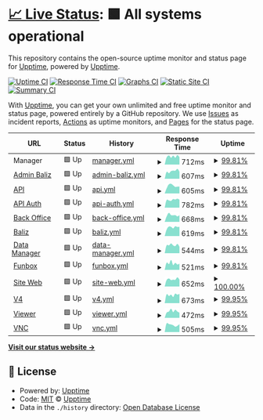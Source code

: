 # [📈 Live Status](https://demo.upptime.js.org): <!--live status--> **🟩 All systems operational**

This repository contains the open-source uptime monitor and status page for [Upptime](https://upptime.js.org), powered by [Upptime](https://github.com/upptime/upptime).

[![Uptime CI](https://github.com/nib216/upptime/workflows/Uptime%20CI/badge.svg)](https://github.com/nib216/upptime/actions?query=workflow%3A%22Uptime+CI%22)
[![Response Time CI](https://github.com/nib216/upptime/workflows/Response%20Time%20CI/badge.svg)](https://github.com/nib216/upptime/actions?query=workflow%3A%22Response+Time+CI%22)
[![Graphs CI](https://github.com/nib216/upptime/workflows/Graphs%20CI/badge.svg)](https://github.com/nib216/upptime/actions?query=workflow%3A%22Graphs+CI%22)
[![Static Site CI](https://github.com/nib216/upptime/workflows/Static%20Site%20CI/badge.svg)](https://github.com/nib216/upptime/actions?query=workflow%3A%22Static+Site+CI%22)
[![Summary CI](https://github.com/nib216/upptime/workflows/Summary%20CI/badge.svg)](https://github.com/nib216/upptime/actions?query=workflow%3A%22Summary+CI%22)

With [Upptime](https://upptime.js.org), you can get your own unlimited and free uptime monitor and status page, powered entirely by a GitHub repository. We use [Issues](https://github.com/upptime/upptime/issues) as incident reports, [Actions](https://github.com/nib216/upptime/actions) as uptime monitors, and [Pages](https://demo.upptime.js.org) for the status page.

<!--start: status pages-->
<!-- This summary is generated by Upptime (https://github.com/upptime/upptime) -->
<!-- Do not edit this manually, your changes will be overwritten -->
<!-- prettier-ignore -->
| URL | Status | History | Response Time | Uptime |
| --- | ------ | ------- | ------------- | ------ |
| <img alt="" src="https://icons.duckduckgo.com/ip3/null.ico" height="13"> Manager | 🟩 Up | [manager.yml](https://github.com/cartelmatic/upptime/commits/HEAD/history/manager.yml) | <details><summary><img alt="Response time graph" src="./graphs/manager/response-time-week.png" height="20"> 712ms</summary><br><a href="https://cartelmatic.github.io/upptime/history/manager"><img alt="Response time 852" src="https://img.shields.io/endpoint?url=https%3A%2F%2Fraw.githubusercontent.com%2Fcartelmatic%2Fupptime%2FHEAD%2Fapi%2Fmanager%2Fresponse-time.json"></a><br><a href="https://cartelmatic.github.io/upptime/history/manager"><img alt="24-hour response time 654" src="https://img.shields.io/endpoint?url=https%3A%2F%2Fraw.githubusercontent.com%2Fcartelmatic%2Fupptime%2FHEAD%2Fapi%2Fmanager%2Fresponse-time-day.json"></a><br><a href="https://cartelmatic.github.io/upptime/history/manager"><img alt="7-day response time 712" src="https://img.shields.io/endpoint?url=https%3A%2F%2Fraw.githubusercontent.com%2Fcartelmatic%2Fupptime%2FHEAD%2Fapi%2Fmanager%2Fresponse-time-week.json"></a><br><a href="https://cartelmatic.github.io/upptime/history/manager"><img alt="30-day response time 872" src="https://img.shields.io/endpoint?url=https%3A%2F%2Fraw.githubusercontent.com%2Fcartelmatic%2Fupptime%2FHEAD%2Fapi%2Fmanager%2Fresponse-time-month.json"></a><br><a href="https://cartelmatic.github.io/upptime/history/manager"><img alt="1-year response time 852" src="https://img.shields.io/endpoint?url=https%3A%2F%2Fraw.githubusercontent.com%2Fcartelmatic%2Fupptime%2FHEAD%2Fapi%2Fmanager%2Fresponse-time-year.json"></a></details> | <details><summary><a href="https://cartelmatic.github.io/upptime/history/manager">99.81%</a></summary><a href="https://cartelmatic.github.io/upptime/history/manager"><img alt="All-time uptime 99.75%" src="https://img.shields.io/endpoint?url=https%3A%2F%2Fraw.githubusercontent.com%2Fcartelmatic%2Fupptime%2FHEAD%2Fapi%2Fmanager%2Fuptime.json"></a><br><a href="https://cartelmatic.github.io/upptime/history/manager"><img alt="24-hour uptime 98.64%" src="https://img.shields.io/endpoint?url=https%3A%2F%2Fraw.githubusercontent.com%2Fcartelmatic%2Fupptime%2FHEAD%2Fapi%2Fmanager%2Fuptime-day.json"></a><br><a href="https://cartelmatic.github.io/upptime/history/manager"><img alt="7-day uptime 99.81%" src="https://img.shields.io/endpoint?url=https%3A%2F%2Fraw.githubusercontent.com%2Fcartelmatic%2Fupptime%2FHEAD%2Fapi%2Fmanager%2Fuptime-week.json"></a><br><a href="https://cartelmatic.github.io/upptime/history/manager"><img alt="30-day uptime 99.82%" src="https://img.shields.io/endpoint?url=https%3A%2F%2Fraw.githubusercontent.com%2Fcartelmatic%2Fupptime%2FHEAD%2Fapi%2Fmanager%2Fuptime-month.json"></a><br><a href="https://cartelmatic.github.io/upptime/history/manager"><img alt="1-year uptime 99.75%" src="https://img.shields.io/endpoint?url=https%3A%2F%2Fraw.githubusercontent.com%2Fcartelmatic%2Fupptime%2FHEAD%2Fapi%2Fmanager%2Fuptime-year.json"></a></details>
| <img alt="" src="https://icons.duckduckgo.com/ip3/admin-baliz.cartelmatic.com.ico" height="13"> [Admin Baliz](https://admin-baliz.cartelmatic.com/) | 🟩 Up | [admin-baliz.yml](https://github.com/cartelmatic/upptime/commits/HEAD/history/admin-baliz.yml) | <details><summary><img alt="Response time graph" src="./graphs/admin-baliz/response-time-week.png" height="20"> 607ms</summary><br><a href="https://cartelmatic.github.io/upptime/history/admin-baliz"><img alt="Response time 796" src="https://img.shields.io/endpoint?url=https%3A%2F%2Fraw.githubusercontent.com%2Fcartelmatic%2Fupptime%2FHEAD%2Fapi%2Fadmin-baliz%2Fresponse-time.json"></a><br><a href="https://cartelmatic.github.io/upptime/history/admin-baliz"><img alt="24-hour response time 569" src="https://img.shields.io/endpoint?url=https%3A%2F%2Fraw.githubusercontent.com%2Fcartelmatic%2Fupptime%2FHEAD%2Fapi%2Fadmin-baliz%2Fresponse-time-day.json"></a><br><a href="https://cartelmatic.github.io/upptime/history/admin-baliz"><img alt="7-day response time 607" src="https://img.shields.io/endpoint?url=https%3A%2F%2Fraw.githubusercontent.com%2Fcartelmatic%2Fupptime%2FHEAD%2Fapi%2Fadmin-baliz%2Fresponse-time-week.json"></a><br><a href="https://cartelmatic.github.io/upptime/history/admin-baliz"><img alt="30-day response time 792" src="https://img.shields.io/endpoint?url=https%3A%2F%2Fraw.githubusercontent.com%2Fcartelmatic%2Fupptime%2FHEAD%2Fapi%2Fadmin-baliz%2Fresponse-time-month.json"></a><br><a href="https://cartelmatic.github.io/upptime/history/admin-baliz"><img alt="1-year response time 796" src="https://img.shields.io/endpoint?url=https%3A%2F%2Fraw.githubusercontent.com%2Fcartelmatic%2Fupptime%2FHEAD%2Fapi%2Fadmin-baliz%2Fresponse-time-year.json"></a></details> | <details><summary><a href="https://cartelmatic.github.io/upptime/history/admin-baliz">99.81%</a></summary><a href="https://cartelmatic.github.io/upptime/history/admin-baliz"><img alt="All-time uptime 99.73%" src="https://img.shields.io/endpoint?url=https%3A%2F%2Fraw.githubusercontent.com%2Fcartelmatic%2Fupptime%2FHEAD%2Fapi%2Fadmin-baliz%2Fuptime.json"></a><br><a href="https://cartelmatic.github.io/upptime/history/admin-baliz"><img alt="24-hour uptime 98.64%" src="https://img.shields.io/endpoint?url=https%3A%2F%2Fraw.githubusercontent.com%2Fcartelmatic%2Fupptime%2FHEAD%2Fapi%2Fadmin-baliz%2Fuptime-day.json"></a><br><a href="https://cartelmatic.github.io/upptime/history/admin-baliz"><img alt="7-day uptime 99.81%" src="https://img.shields.io/endpoint?url=https%3A%2F%2Fraw.githubusercontent.com%2Fcartelmatic%2Fupptime%2FHEAD%2Fapi%2Fadmin-baliz%2Fuptime-week.json"></a><br><a href="https://cartelmatic.github.io/upptime/history/admin-baliz"><img alt="30-day uptime 99.83%" src="https://img.shields.io/endpoint?url=https%3A%2F%2Fraw.githubusercontent.com%2Fcartelmatic%2Fupptime%2FHEAD%2Fapi%2Fadmin-baliz%2Fuptime-month.json"></a><br><a href="https://cartelmatic.github.io/upptime/history/admin-baliz"><img alt="1-year uptime 99.73%" src="https://img.shields.io/endpoint?url=https%3A%2F%2Fraw.githubusercontent.com%2Fcartelmatic%2Fupptime%2FHEAD%2Fapi%2Fadmin-baliz%2Fuptime-year.json"></a></details>
| <img alt="" src="https://icons.duckduckgo.com/ip3/api.cartelmatic.com.ico" height="13"> [API](https://api.cartelmatic.com/APIDisponibilites/) | 🟩 Up | [api.yml](https://github.com/cartelmatic/upptime/commits/HEAD/history/api.yml) | <details><summary><img alt="Response time graph" src="./graphs/api/response-time-week.png" height="20"> 605ms</summary><br><a href="https://cartelmatic.github.io/upptime/history/api"><img alt="Response time 815" src="https://img.shields.io/endpoint?url=https%3A%2F%2Fraw.githubusercontent.com%2Fcartelmatic%2Fupptime%2FHEAD%2Fapi%2Fapi%2Fresponse-time.json"></a><br><a href="https://cartelmatic.github.io/upptime/history/api"><img alt="24-hour response time 581" src="https://img.shields.io/endpoint?url=https%3A%2F%2Fraw.githubusercontent.com%2Fcartelmatic%2Fupptime%2FHEAD%2Fapi%2Fapi%2Fresponse-time-day.json"></a><br><a href="https://cartelmatic.github.io/upptime/history/api"><img alt="7-day response time 605" src="https://img.shields.io/endpoint?url=https%3A%2F%2Fraw.githubusercontent.com%2Fcartelmatic%2Fupptime%2FHEAD%2Fapi%2Fapi%2Fresponse-time-week.json"></a><br><a href="https://cartelmatic.github.io/upptime/history/api"><img alt="30-day response time 706" src="https://img.shields.io/endpoint?url=https%3A%2F%2Fraw.githubusercontent.com%2Fcartelmatic%2Fupptime%2FHEAD%2Fapi%2Fapi%2Fresponse-time-month.json"></a><br><a href="https://cartelmatic.github.io/upptime/history/api"><img alt="1-year response time 815" src="https://img.shields.io/endpoint?url=https%3A%2F%2Fraw.githubusercontent.com%2Fcartelmatic%2Fupptime%2FHEAD%2Fapi%2Fapi%2Fresponse-time-year.json"></a></details> | <details><summary><a href="https://cartelmatic.github.io/upptime/history/api">99.81%</a></summary><a href="https://cartelmatic.github.io/upptime/history/api"><img alt="All-time uptime 99.74%" src="https://img.shields.io/endpoint?url=https%3A%2F%2Fraw.githubusercontent.com%2Fcartelmatic%2Fupptime%2FHEAD%2Fapi%2Fapi%2Fuptime.json"></a><br><a href="https://cartelmatic.github.io/upptime/history/api"><img alt="24-hour uptime 98.64%" src="https://img.shields.io/endpoint?url=https%3A%2F%2Fraw.githubusercontent.com%2Fcartelmatic%2Fupptime%2FHEAD%2Fapi%2Fapi%2Fuptime-day.json"></a><br><a href="https://cartelmatic.github.io/upptime/history/api"><img alt="7-day uptime 99.81%" src="https://img.shields.io/endpoint?url=https%3A%2F%2Fraw.githubusercontent.com%2Fcartelmatic%2Fupptime%2FHEAD%2Fapi%2Fapi%2Fuptime-week.json"></a><br><a href="https://cartelmatic.github.io/upptime/history/api"><img alt="30-day uptime 99.83%" src="https://img.shields.io/endpoint?url=https%3A%2F%2Fraw.githubusercontent.com%2Fcartelmatic%2Fupptime%2FHEAD%2Fapi%2Fapi%2Fuptime-month.json"></a><br><a href="https://cartelmatic.github.io/upptime/history/api"><img alt="1-year uptime 99.74%" src="https://img.shields.io/endpoint?url=https%3A%2F%2Fraw.githubusercontent.com%2Fcartelmatic%2Fupptime%2FHEAD%2Fapi%2Fapi%2Fuptime-year.json"></a></details>
| <img alt="" src="https://icons.duckduckgo.com/ip3/api-auth.cartelmatic.com.ico" height="13"> [API Auth](https://api-auth.cartelmatic.com/docs) | 🟩 Up | [api-auth.yml](https://github.com/cartelmatic/upptime/commits/HEAD/history/api-auth.yml) | <details><summary><img alt="Response time graph" src="./graphs/api-auth/response-time-week.png" height="20"> 782ms</summary><br><a href="https://cartelmatic.github.io/upptime/history/api-auth"><img alt="Response time 1050" src="https://img.shields.io/endpoint?url=https%3A%2F%2Fraw.githubusercontent.com%2Fcartelmatic%2Fupptime%2FHEAD%2Fapi%2Fapi-auth%2Fresponse-time.json"></a><br><a href="https://cartelmatic.github.io/upptime/history/api-auth"><img alt="24-hour response time 737" src="https://img.shields.io/endpoint?url=https%3A%2F%2Fraw.githubusercontent.com%2Fcartelmatic%2Fupptime%2FHEAD%2Fapi%2Fapi-auth%2Fresponse-time-day.json"></a><br><a href="https://cartelmatic.github.io/upptime/history/api-auth"><img alt="7-day response time 782" src="https://img.shields.io/endpoint?url=https%3A%2F%2Fraw.githubusercontent.com%2Fcartelmatic%2Fupptime%2FHEAD%2Fapi%2Fapi-auth%2Fresponse-time-week.json"></a><br><a href="https://cartelmatic.github.io/upptime/history/api-auth"><img alt="30-day response time 992" src="https://img.shields.io/endpoint?url=https%3A%2F%2Fraw.githubusercontent.com%2Fcartelmatic%2Fupptime%2FHEAD%2Fapi%2Fapi-auth%2Fresponse-time-month.json"></a><br><a href="https://cartelmatic.github.io/upptime/history/api-auth"><img alt="1-year response time 1050" src="https://img.shields.io/endpoint?url=https%3A%2F%2Fraw.githubusercontent.com%2Fcartelmatic%2Fupptime%2FHEAD%2Fapi%2Fapi-auth%2Fresponse-time-year.json"></a></details> | <details><summary><a href="https://cartelmatic.github.io/upptime/history/api-auth">99.81%</a></summary><a href="https://cartelmatic.github.io/upptime/history/api-auth"><img alt="All-time uptime 99.73%" src="https://img.shields.io/endpoint?url=https%3A%2F%2Fraw.githubusercontent.com%2Fcartelmatic%2Fupptime%2FHEAD%2Fapi%2Fapi-auth%2Fuptime.json"></a><br><a href="https://cartelmatic.github.io/upptime/history/api-auth"><img alt="24-hour uptime 98.64%" src="https://img.shields.io/endpoint?url=https%3A%2F%2Fraw.githubusercontent.com%2Fcartelmatic%2Fupptime%2FHEAD%2Fapi%2Fapi-auth%2Fuptime-day.json"></a><br><a href="https://cartelmatic.github.io/upptime/history/api-auth"><img alt="7-day uptime 99.81%" src="https://img.shields.io/endpoint?url=https%3A%2F%2Fraw.githubusercontent.com%2Fcartelmatic%2Fupptime%2FHEAD%2Fapi%2Fapi-auth%2Fuptime-week.json"></a><br><a href="https://cartelmatic.github.io/upptime/history/api-auth"><img alt="30-day uptime 99.70%" src="https://img.shields.io/endpoint?url=https%3A%2F%2Fraw.githubusercontent.com%2Fcartelmatic%2Fupptime%2FHEAD%2Fapi%2Fapi-auth%2Fuptime-month.json"></a><br><a href="https://cartelmatic.github.io/upptime/history/api-auth"><img alt="1-year uptime 99.73%" src="https://img.shields.io/endpoint?url=https%3A%2F%2Fraw.githubusercontent.com%2Fcartelmatic%2Fupptime%2FHEAD%2Fapi%2Fapi-auth%2Fuptime-year.json"></a></details>
| <img alt="" src="https://icons.duckduckgo.com/ip3/bo.cartelmatic.com.ico" height="13"> [Back Office](https://bo.cartelmatic.com/) | 🟩 Up | [back-office.yml](https://github.com/cartelmatic/upptime/commits/HEAD/history/back-office.yml) | <details><summary><img alt="Response time graph" src="./graphs/back-office/response-time-week.png" height="20"> 668ms</summary><br><a href="https://cartelmatic.github.io/upptime/history/back-office"><img alt="Response time 833" src="https://img.shields.io/endpoint?url=https%3A%2F%2Fraw.githubusercontent.com%2Fcartelmatic%2Fupptime%2FHEAD%2Fapi%2Fback-office%2Fresponse-time.json"></a><br><a href="https://cartelmatic.github.io/upptime/history/back-office"><img alt="24-hour response time 657" src="https://img.shields.io/endpoint?url=https%3A%2F%2Fraw.githubusercontent.com%2Fcartelmatic%2Fupptime%2FHEAD%2Fapi%2Fback-office%2Fresponse-time-day.json"></a><br><a href="https://cartelmatic.github.io/upptime/history/back-office"><img alt="7-day response time 668" src="https://img.shields.io/endpoint?url=https%3A%2F%2Fraw.githubusercontent.com%2Fcartelmatic%2Fupptime%2FHEAD%2Fapi%2Fback-office%2Fresponse-time-week.json"></a><br><a href="https://cartelmatic.github.io/upptime/history/back-office"><img alt="30-day response time 797" src="https://img.shields.io/endpoint?url=https%3A%2F%2Fraw.githubusercontent.com%2Fcartelmatic%2Fupptime%2FHEAD%2Fapi%2Fback-office%2Fresponse-time-month.json"></a><br><a href="https://cartelmatic.github.io/upptime/history/back-office"><img alt="1-year response time 833" src="https://img.shields.io/endpoint?url=https%3A%2F%2Fraw.githubusercontent.com%2Fcartelmatic%2Fupptime%2FHEAD%2Fapi%2Fback-office%2Fresponse-time-year.json"></a></details> | <details><summary><a href="https://cartelmatic.github.io/upptime/history/back-office">99.81%</a></summary><a href="https://cartelmatic.github.io/upptime/history/back-office"><img alt="All-time uptime 99.75%" src="https://img.shields.io/endpoint?url=https%3A%2F%2Fraw.githubusercontent.com%2Fcartelmatic%2Fupptime%2FHEAD%2Fapi%2Fback-office%2Fuptime.json"></a><br><a href="https://cartelmatic.github.io/upptime/history/back-office"><img alt="24-hour uptime 98.64%" src="https://img.shields.io/endpoint?url=https%3A%2F%2Fraw.githubusercontent.com%2Fcartelmatic%2Fupptime%2FHEAD%2Fapi%2Fback-office%2Fuptime-day.json"></a><br><a href="https://cartelmatic.github.io/upptime/history/back-office"><img alt="7-day uptime 99.81%" src="https://img.shields.io/endpoint?url=https%3A%2F%2Fraw.githubusercontent.com%2Fcartelmatic%2Fupptime%2FHEAD%2Fapi%2Fback-office%2Fuptime-week.json"></a><br><a href="https://cartelmatic.github.io/upptime/history/back-office"><img alt="30-day uptime 99.83%" src="https://img.shields.io/endpoint?url=https%3A%2F%2Fraw.githubusercontent.com%2Fcartelmatic%2Fupptime%2FHEAD%2Fapi%2Fback-office%2Fuptime-month.json"></a><br><a href="https://cartelmatic.github.io/upptime/history/back-office"><img alt="1-year uptime 99.75%" src="https://img.shields.io/endpoint?url=https%3A%2F%2Fraw.githubusercontent.com%2Fcartelmatic%2Fupptime%2FHEAD%2Fapi%2Fback-office%2Fuptime-year.json"></a></details>
| <img alt="" src="https://icons.duckduckgo.com/ip3/baliz.cartelmatic.com.ico" height="13"> [Baliz](https://baliz.cartelmatic.com/) | 🟩 Up | [baliz.yml](https://github.com/cartelmatic/upptime/commits/HEAD/history/baliz.yml) | <details><summary><img alt="Response time graph" src="./graphs/baliz/response-time-week.png" height="20"> 619ms</summary><br><a href="https://cartelmatic.github.io/upptime/history/baliz"><img alt="Response time 684" src="https://img.shields.io/endpoint?url=https%3A%2F%2Fraw.githubusercontent.com%2Fcartelmatic%2Fupptime%2FHEAD%2Fapi%2Fbaliz%2Fresponse-time.json"></a><br><a href="https://cartelmatic.github.io/upptime/history/baliz"><img alt="24-hour response time 637" src="https://img.shields.io/endpoint?url=https%3A%2F%2Fraw.githubusercontent.com%2Fcartelmatic%2Fupptime%2FHEAD%2Fapi%2Fbaliz%2Fresponse-time-day.json"></a><br><a href="https://cartelmatic.github.io/upptime/history/baliz"><img alt="7-day response time 619" src="https://img.shields.io/endpoint?url=https%3A%2F%2Fraw.githubusercontent.com%2Fcartelmatic%2Fupptime%2FHEAD%2Fapi%2Fbaliz%2Fresponse-time-week.json"></a><br><a href="https://cartelmatic.github.io/upptime/history/baliz"><img alt="30-day response time 697" src="https://img.shields.io/endpoint?url=https%3A%2F%2Fraw.githubusercontent.com%2Fcartelmatic%2Fupptime%2FHEAD%2Fapi%2Fbaliz%2Fresponse-time-month.json"></a><br><a href="https://cartelmatic.github.io/upptime/history/baliz"><img alt="1-year response time 684" src="https://img.shields.io/endpoint?url=https%3A%2F%2Fraw.githubusercontent.com%2Fcartelmatic%2Fupptime%2FHEAD%2Fapi%2Fbaliz%2Fresponse-time-year.json"></a></details> | <details><summary><a href="https://cartelmatic.github.io/upptime/history/baliz">99.81%</a></summary><a href="https://cartelmatic.github.io/upptime/history/baliz"><img alt="All-time uptime 99.76%" src="https://img.shields.io/endpoint?url=https%3A%2F%2Fraw.githubusercontent.com%2Fcartelmatic%2Fupptime%2FHEAD%2Fapi%2Fbaliz%2Fuptime.json"></a><br><a href="https://cartelmatic.github.io/upptime/history/baliz"><img alt="24-hour uptime 98.64%" src="https://img.shields.io/endpoint?url=https%3A%2F%2Fraw.githubusercontent.com%2Fcartelmatic%2Fupptime%2FHEAD%2Fapi%2Fbaliz%2Fuptime-day.json"></a><br><a href="https://cartelmatic.github.io/upptime/history/baliz"><img alt="7-day uptime 99.81%" src="https://img.shields.io/endpoint?url=https%3A%2F%2Fraw.githubusercontent.com%2Fcartelmatic%2Fupptime%2FHEAD%2Fapi%2Fbaliz%2Fuptime-week.json"></a><br><a href="https://cartelmatic.github.io/upptime/history/baliz"><img alt="30-day uptime 99.83%" src="https://img.shields.io/endpoint?url=https%3A%2F%2Fraw.githubusercontent.com%2Fcartelmatic%2Fupptime%2FHEAD%2Fapi%2Fbaliz%2Fuptime-month.json"></a><br><a href="https://cartelmatic.github.io/upptime/history/baliz"><img alt="1-year uptime 99.76%" src="https://img.shields.io/endpoint?url=https%3A%2F%2Fraw.githubusercontent.com%2Fcartelmatic%2Fupptime%2FHEAD%2Fapi%2Fbaliz%2Fuptime-year.json"></a></details>
| <img alt="" src="https://icons.duckduckgo.com/ip3/data-manager.cartelmatic.com.ico" height="13"> [Data Manager](https://data-manager.cartelmatic.com/) | 🟩 Up | [data-manager.yml](https://github.com/cartelmatic/upptime/commits/HEAD/history/data-manager.yml) | <details><summary><img alt="Response time graph" src="./graphs/data-manager/response-time-week.png" height="20"> 544ms</summary><br><a href="https://cartelmatic.github.io/upptime/history/data-manager"><img alt="Response time 663" src="https://img.shields.io/endpoint?url=https%3A%2F%2Fraw.githubusercontent.com%2Fcartelmatic%2Fupptime%2FHEAD%2Fapi%2Fdata-manager%2Fresponse-time.json"></a><br><a href="https://cartelmatic.github.io/upptime/history/data-manager"><img alt="24-hour response time 420" src="https://img.shields.io/endpoint?url=https%3A%2F%2Fraw.githubusercontent.com%2Fcartelmatic%2Fupptime%2FHEAD%2Fapi%2Fdata-manager%2Fresponse-time-day.json"></a><br><a href="https://cartelmatic.github.io/upptime/history/data-manager"><img alt="7-day response time 544" src="https://img.shields.io/endpoint?url=https%3A%2F%2Fraw.githubusercontent.com%2Fcartelmatic%2Fupptime%2FHEAD%2Fapi%2Fdata-manager%2Fresponse-time-week.json"></a><br><a href="https://cartelmatic.github.io/upptime/history/data-manager"><img alt="30-day response time 648" src="https://img.shields.io/endpoint?url=https%3A%2F%2Fraw.githubusercontent.com%2Fcartelmatic%2Fupptime%2FHEAD%2Fapi%2Fdata-manager%2Fresponse-time-month.json"></a><br><a href="https://cartelmatic.github.io/upptime/history/data-manager"><img alt="1-year response time 663" src="https://img.shields.io/endpoint?url=https%3A%2F%2Fraw.githubusercontent.com%2Fcartelmatic%2Fupptime%2FHEAD%2Fapi%2Fdata-manager%2Fresponse-time-year.json"></a></details> | <details><summary><a href="https://cartelmatic.github.io/upptime/history/data-manager">99.81%</a></summary><a href="https://cartelmatic.github.io/upptime/history/data-manager"><img alt="All-time uptime 99.77%" src="https://img.shields.io/endpoint?url=https%3A%2F%2Fraw.githubusercontent.com%2Fcartelmatic%2Fupptime%2FHEAD%2Fapi%2Fdata-manager%2Fuptime.json"></a><br><a href="https://cartelmatic.github.io/upptime/history/data-manager"><img alt="24-hour uptime 98.64%" src="https://img.shields.io/endpoint?url=https%3A%2F%2Fraw.githubusercontent.com%2Fcartelmatic%2Fupptime%2FHEAD%2Fapi%2Fdata-manager%2Fuptime-day.json"></a><br><a href="https://cartelmatic.github.io/upptime/history/data-manager"><img alt="7-day uptime 99.81%" src="https://img.shields.io/endpoint?url=https%3A%2F%2Fraw.githubusercontent.com%2Fcartelmatic%2Fupptime%2FHEAD%2Fapi%2Fdata-manager%2Fuptime-week.json"></a><br><a href="https://cartelmatic.github.io/upptime/history/data-manager"><img alt="30-day uptime 99.84%" src="https://img.shields.io/endpoint?url=https%3A%2F%2Fraw.githubusercontent.com%2Fcartelmatic%2Fupptime%2FHEAD%2Fapi%2Fdata-manager%2Fuptime-month.json"></a><br><a href="https://cartelmatic.github.io/upptime/history/data-manager"><img alt="1-year uptime 99.77%" src="https://img.shields.io/endpoint?url=https%3A%2F%2Fraw.githubusercontent.com%2Fcartelmatic%2Fupptime%2FHEAD%2Fapi%2Fdata-manager%2Fuptime-year.json"></a></details>
| <img alt="" src="https://icons.duckduckgo.com/ip3/funbox.cartelmatic.com.ico" height="13"> [Funbox](https://funbox.cartelmatic.com/) | 🟩 Up | [funbox.yml](https://github.com/cartelmatic/upptime/commits/HEAD/history/funbox.yml) | <details><summary><img alt="Response time graph" src="./graphs/funbox/response-time-week.png" height="20"> 521ms</summary><br><a href="https://cartelmatic.github.io/upptime/history/funbox"><img alt="Response time 656" src="https://img.shields.io/endpoint?url=https%3A%2F%2Fraw.githubusercontent.com%2Fcartelmatic%2Fupptime%2FHEAD%2Fapi%2Ffunbox%2Fresponse-time.json"></a><br><a href="https://cartelmatic.github.io/upptime/history/funbox"><img alt="24-hour response time 484" src="https://img.shields.io/endpoint?url=https%3A%2F%2Fraw.githubusercontent.com%2Fcartelmatic%2Fupptime%2FHEAD%2Fapi%2Ffunbox%2Fresponse-time-day.json"></a><br><a href="https://cartelmatic.github.io/upptime/history/funbox"><img alt="7-day response time 521" src="https://img.shields.io/endpoint?url=https%3A%2F%2Fraw.githubusercontent.com%2Fcartelmatic%2Fupptime%2FHEAD%2Fapi%2Ffunbox%2Fresponse-time-week.json"></a><br><a href="https://cartelmatic.github.io/upptime/history/funbox"><img alt="30-day response time 636" src="https://img.shields.io/endpoint?url=https%3A%2F%2Fraw.githubusercontent.com%2Fcartelmatic%2Fupptime%2FHEAD%2Fapi%2Ffunbox%2Fresponse-time-month.json"></a><br><a href="https://cartelmatic.github.io/upptime/history/funbox"><img alt="1-year response time 656" src="https://img.shields.io/endpoint?url=https%3A%2F%2Fraw.githubusercontent.com%2Fcartelmatic%2Fupptime%2FHEAD%2Fapi%2Ffunbox%2Fresponse-time-year.json"></a></details> | <details><summary><a href="https://cartelmatic.github.io/upptime/history/funbox">99.81%</a></summary><a href="https://cartelmatic.github.io/upptime/history/funbox"><img alt="All-time uptime 99.76%" src="https://img.shields.io/endpoint?url=https%3A%2F%2Fraw.githubusercontent.com%2Fcartelmatic%2Fupptime%2FHEAD%2Fapi%2Ffunbox%2Fuptime.json"></a><br><a href="https://cartelmatic.github.io/upptime/history/funbox"><img alt="24-hour uptime 98.64%" src="https://img.shields.io/endpoint?url=https%3A%2F%2Fraw.githubusercontent.com%2Fcartelmatic%2Fupptime%2FHEAD%2Fapi%2Ffunbox%2Fuptime-day.json"></a><br><a href="https://cartelmatic.github.io/upptime/history/funbox"><img alt="7-day uptime 99.81%" src="https://img.shields.io/endpoint?url=https%3A%2F%2Fraw.githubusercontent.com%2Fcartelmatic%2Fupptime%2FHEAD%2Fapi%2Ffunbox%2Fuptime-week.json"></a><br><a href="https://cartelmatic.github.io/upptime/history/funbox"><img alt="30-day uptime 99.82%" src="https://img.shields.io/endpoint?url=https%3A%2F%2Fraw.githubusercontent.com%2Fcartelmatic%2Fupptime%2FHEAD%2Fapi%2Ffunbox%2Fuptime-month.json"></a><br><a href="https://cartelmatic.github.io/upptime/history/funbox"><img alt="1-year uptime 99.76%" src="https://img.shields.io/endpoint?url=https%3A%2F%2Fraw.githubusercontent.com%2Fcartelmatic%2Fupptime%2FHEAD%2Fapi%2Ffunbox%2Fuptime-year.json"></a></details>
| <img alt="" src="https://icons.duckduckgo.com/ip3/www.cartelmatic.com.ico" height="13"> [Site Web](https://www.cartelmatic.com/) | 🟩 Up | [site-web.yml](https://github.com/cartelmatic/upptime/commits/HEAD/history/site-web.yml) | <details><summary><img alt="Response time graph" src="./graphs/site-web/response-time-week.png" height="20"> 652ms</summary><br><a href="https://cartelmatic.github.io/upptime/history/site-web"><img alt="Response time 799" src="https://img.shields.io/endpoint?url=https%3A%2F%2Fraw.githubusercontent.com%2Fcartelmatic%2Fupptime%2FHEAD%2Fapi%2Fsite-web%2Fresponse-time.json"></a><br><a href="https://cartelmatic.github.io/upptime/history/site-web"><img alt="24-hour response time 616" src="https://img.shields.io/endpoint?url=https%3A%2F%2Fraw.githubusercontent.com%2Fcartelmatic%2Fupptime%2FHEAD%2Fapi%2Fsite-web%2Fresponse-time-day.json"></a><br><a href="https://cartelmatic.github.io/upptime/history/site-web"><img alt="7-day response time 652" src="https://img.shields.io/endpoint?url=https%3A%2F%2Fraw.githubusercontent.com%2Fcartelmatic%2Fupptime%2FHEAD%2Fapi%2Fsite-web%2Fresponse-time-week.json"></a><br><a href="https://cartelmatic.github.io/upptime/history/site-web"><img alt="30-day response time 802" src="https://img.shields.io/endpoint?url=https%3A%2F%2Fraw.githubusercontent.com%2Fcartelmatic%2Fupptime%2FHEAD%2Fapi%2Fsite-web%2Fresponse-time-month.json"></a><br><a href="https://cartelmatic.github.io/upptime/history/site-web"><img alt="1-year response time 799" src="https://img.shields.io/endpoint?url=https%3A%2F%2Fraw.githubusercontent.com%2Fcartelmatic%2Fupptime%2FHEAD%2Fapi%2Fsite-web%2Fresponse-time-year.json"></a></details> | <details><summary><a href="https://cartelmatic.github.io/upptime/history/site-web">100.00%</a></summary><a href="https://cartelmatic.github.io/upptime/history/site-web"><img alt="All-time uptime 99.98%" src="https://img.shields.io/endpoint?url=https%3A%2F%2Fraw.githubusercontent.com%2Fcartelmatic%2Fupptime%2FHEAD%2Fapi%2Fsite-web%2Fuptime.json"></a><br><a href="https://cartelmatic.github.io/upptime/history/site-web"><img alt="24-hour uptime 100.00%" src="https://img.shields.io/endpoint?url=https%3A%2F%2Fraw.githubusercontent.com%2Fcartelmatic%2Fupptime%2FHEAD%2Fapi%2Fsite-web%2Fuptime-day.json"></a><br><a href="https://cartelmatic.github.io/upptime/history/site-web"><img alt="7-day uptime 100.00%" src="https://img.shields.io/endpoint?url=https%3A%2F%2Fraw.githubusercontent.com%2Fcartelmatic%2Fupptime%2FHEAD%2Fapi%2Fsite-web%2Fuptime-week.json"></a><br><a href="https://cartelmatic.github.io/upptime/history/site-web"><img alt="30-day uptime 99.88%" src="https://img.shields.io/endpoint?url=https%3A%2F%2Fraw.githubusercontent.com%2Fcartelmatic%2Fupptime%2FHEAD%2Fapi%2Fsite-web%2Fuptime-month.json"></a><br><a href="https://cartelmatic.github.io/upptime/history/site-web"><img alt="1-year uptime 99.98%" src="https://img.shields.io/endpoint?url=https%3A%2F%2Fraw.githubusercontent.com%2Fcartelmatic%2Fupptime%2FHEAD%2Fapi%2Fsite-web%2Fuptime-year.json"></a></details>
| <img alt="" src="https://icons.duckduckgo.com/ip3/v4.cartelmatic.com.ico" height="13"> [V4](https://v4.cartelmatic.com/ABRN01COS001FR31000/Client/index.php) | 🟩 Up | [v4.yml](https://github.com/cartelmatic/upptime/commits/HEAD/history/v4.yml) | <details><summary><img alt="Response time graph" src="./graphs/v4/response-time-week.png" height="20"> 673ms</summary><br><a href="https://cartelmatic.github.io/upptime/history/v4"><img alt="Response time 1158" src="https://img.shields.io/endpoint?url=https%3A%2F%2Fraw.githubusercontent.com%2Fcartelmatic%2Fupptime%2FHEAD%2Fapi%2Fv4%2Fresponse-time.json"></a><br><a href="https://cartelmatic.github.io/upptime/history/v4"><img alt="24-hour response time 719" src="https://img.shields.io/endpoint?url=https%3A%2F%2Fraw.githubusercontent.com%2Fcartelmatic%2Fupptime%2FHEAD%2Fapi%2Fv4%2Fresponse-time-day.json"></a><br><a href="https://cartelmatic.github.io/upptime/history/v4"><img alt="7-day response time 673" src="https://img.shields.io/endpoint?url=https%3A%2F%2Fraw.githubusercontent.com%2Fcartelmatic%2Fupptime%2FHEAD%2Fapi%2Fv4%2Fresponse-time-week.json"></a><br><a href="https://cartelmatic.github.io/upptime/history/v4"><img alt="30-day response time 1771" src="https://img.shields.io/endpoint?url=https%3A%2F%2Fraw.githubusercontent.com%2Fcartelmatic%2Fupptime%2FHEAD%2Fapi%2Fv4%2Fresponse-time-month.json"></a><br><a href="https://cartelmatic.github.io/upptime/history/v4"><img alt="1-year response time 1158" src="https://img.shields.io/endpoint?url=https%3A%2F%2Fraw.githubusercontent.com%2Fcartelmatic%2Fupptime%2FHEAD%2Fapi%2Fv4%2Fresponse-time-year.json"></a></details> | <details><summary><a href="https://cartelmatic.github.io/upptime/history/v4">99.95%</a></summary><a href="https://cartelmatic.github.io/upptime/history/v4"><img alt="All-time uptime 99.65%" src="https://img.shields.io/endpoint?url=https%3A%2F%2Fraw.githubusercontent.com%2Fcartelmatic%2Fupptime%2FHEAD%2Fapi%2Fv4%2Fuptime.json"></a><br><a href="https://cartelmatic.github.io/upptime/history/v4"><img alt="24-hour uptime 99.64%" src="https://img.shields.io/endpoint?url=https%3A%2F%2Fraw.githubusercontent.com%2Fcartelmatic%2Fupptime%2FHEAD%2Fapi%2Fv4%2Fuptime-day.json"></a><br><a href="https://cartelmatic.github.io/upptime/history/v4"><img alt="7-day uptime 99.95%" src="https://img.shields.io/endpoint?url=https%3A%2F%2Fraw.githubusercontent.com%2Fcartelmatic%2Fupptime%2FHEAD%2Fapi%2Fv4%2Fuptime-week.json"></a><br><a href="https://cartelmatic.github.io/upptime/history/v4"><img alt="30-day uptime 99.69%" src="https://img.shields.io/endpoint?url=https%3A%2F%2Fraw.githubusercontent.com%2Fcartelmatic%2Fupptime%2FHEAD%2Fapi%2Fv4%2Fuptime-month.json"></a><br><a href="https://cartelmatic.github.io/upptime/history/v4"><img alt="1-year uptime 99.65%" src="https://img.shields.io/endpoint?url=https%3A%2F%2Fraw.githubusercontent.com%2Fcartelmatic%2Fupptime%2FHEAD%2Fapi%2Fv4%2Fuptime-year.json"></a></details>
| <img alt="" src="https://icons.duckduckgo.com/ip3/viewer.cartelmatic.com.ico" height="13"> [Viewer](https://viewer.cartelmatic.com/) | 🟩 Up | [viewer.yml](https://github.com/cartelmatic/upptime/commits/HEAD/history/viewer.yml) | <details><summary><img alt="Response time graph" src="./graphs/viewer/response-time-week.png" height="20"> 472ms</summary><br><a href="https://cartelmatic.github.io/upptime/history/viewer"><img alt="Response time 618" src="https://img.shields.io/endpoint?url=https%3A%2F%2Fraw.githubusercontent.com%2Fcartelmatic%2Fupptime%2FHEAD%2Fapi%2Fviewer%2Fresponse-time.json"></a><br><a href="https://cartelmatic.github.io/upptime/history/viewer"><img alt="24-hour response time 454" src="https://img.shields.io/endpoint?url=https%3A%2F%2Fraw.githubusercontent.com%2Fcartelmatic%2Fupptime%2FHEAD%2Fapi%2Fviewer%2Fresponse-time-day.json"></a><br><a href="https://cartelmatic.github.io/upptime/history/viewer"><img alt="7-day response time 472" src="https://img.shields.io/endpoint?url=https%3A%2F%2Fraw.githubusercontent.com%2Fcartelmatic%2Fupptime%2FHEAD%2Fapi%2Fviewer%2Fresponse-time-week.json"></a><br><a href="https://cartelmatic.github.io/upptime/history/viewer"><img alt="30-day response time 594" src="https://img.shields.io/endpoint?url=https%3A%2F%2Fraw.githubusercontent.com%2Fcartelmatic%2Fupptime%2FHEAD%2Fapi%2Fviewer%2Fresponse-time-month.json"></a><br><a href="https://cartelmatic.github.io/upptime/history/viewer"><img alt="1-year response time 618" src="https://img.shields.io/endpoint?url=https%3A%2F%2Fraw.githubusercontent.com%2Fcartelmatic%2Fupptime%2FHEAD%2Fapi%2Fviewer%2Fresponse-time-year.json"></a></details> | <details><summary><a href="https://cartelmatic.github.io/upptime/history/viewer">99.95%</a></summary><a href="https://cartelmatic.github.io/upptime/history/viewer"><img alt="All-time uptime 99.78%" src="https://img.shields.io/endpoint?url=https%3A%2F%2Fraw.githubusercontent.com%2Fcartelmatic%2Fupptime%2FHEAD%2Fapi%2Fviewer%2Fuptime.json"></a><br><a href="https://cartelmatic.github.io/upptime/history/viewer"><img alt="24-hour uptime 99.64%" src="https://img.shields.io/endpoint?url=https%3A%2F%2Fraw.githubusercontent.com%2Fcartelmatic%2Fupptime%2FHEAD%2Fapi%2Fviewer%2Fuptime-day.json"></a><br><a href="https://cartelmatic.github.io/upptime/history/viewer"><img alt="7-day uptime 99.95%" src="https://img.shields.io/endpoint?url=https%3A%2F%2Fraw.githubusercontent.com%2Fcartelmatic%2Fupptime%2FHEAD%2Fapi%2Fviewer%2Fuptime-week.json"></a><br><a href="https://cartelmatic.github.io/upptime/history/viewer"><img alt="30-day uptime 99.87%" src="https://img.shields.io/endpoint?url=https%3A%2F%2Fraw.githubusercontent.com%2Fcartelmatic%2Fupptime%2FHEAD%2Fapi%2Fviewer%2Fuptime-month.json"></a><br><a href="https://cartelmatic.github.io/upptime/history/viewer"><img alt="1-year uptime 99.78%" src="https://img.shields.io/endpoint?url=https%3A%2F%2Fraw.githubusercontent.com%2Fcartelmatic%2Fupptime%2FHEAD%2Fapi%2Fviewer%2Fuptime-year.json"></a></details>
| <img alt="" src="https://icons.duckduckgo.com/ip3/vnc.cartelmatic.com.ico" height="13"> [VNC](https://vnc.cartelmatic.com/) | 🟩 Up | [vnc.yml](https://github.com/cartelmatic/upptime/commits/HEAD/history/vnc.yml) | <details><summary><img alt="Response time graph" src="./graphs/vnc/response-time-week.png" height="20"> 505ms</summary><br><a href="https://cartelmatic.github.io/upptime/history/vnc"><img alt="Response time 633" src="https://img.shields.io/endpoint?url=https%3A%2F%2Fraw.githubusercontent.com%2Fcartelmatic%2Fupptime%2FHEAD%2Fapi%2Fvnc%2Fresponse-time.json"></a><br><a href="https://cartelmatic.github.io/upptime/history/vnc"><img alt="24-hour response time 506" src="https://img.shields.io/endpoint?url=https%3A%2F%2Fraw.githubusercontent.com%2Fcartelmatic%2Fupptime%2FHEAD%2Fapi%2Fvnc%2Fresponse-time-day.json"></a><br><a href="https://cartelmatic.github.io/upptime/history/vnc"><img alt="7-day response time 505" src="https://img.shields.io/endpoint?url=https%3A%2F%2Fraw.githubusercontent.com%2Fcartelmatic%2Fupptime%2FHEAD%2Fapi%2Fvnc%2Fresponse-time-week.json"></a><br><a href="https://cartelmatic.github.io/upptime/history/vnc"><img alt="30-day response time 576" src="https://img.shields.io/endpoint?url=https%3A%2F%2Fraw.githubusercontent.com%2Fcartelmatic%2Fupptime%2FHEAD%2Fapi%2Fvnc%2Fresponse-time-month.json"></a><br><a href="https://cartelmatic.github.io/upptime/history/vnc"><img alt="1-year response time 633" src="https://img.shields.io/endpoint?url=https%3A%2F%2Fraw.githubusercontent.com%2Fcartelmatic%2Fupptime%2FHEAD%2Fapi%2Fvnc%2Fresponse-time-year.json"></a></details> | <details><summary><a href="https://cartelmatic.github.io/upptime/history/vnc">99.95%</a></summary><a href="https://cartelmatic.github.io/upptime/history/vnc"><img alt="All-time uptime 99.77%" src="https://img.shields.io/endpoint?url=https%3A%2F%2Fraw.githubusercontent.com%2Fcartelmatic%2Fupptime%2FHEAD%2Fapi%2Fvnc%2Fuptime.json"></a><br><a href="https://cartelmatic.github.io/upptime/history/vnc"><img alt="24-hour uptime 99.64%" src="https://img.shields.io/endpoint?url=https%3A%2F%2Fraw.githubusercontent.com%2Fcartelmatic%2Fupptime%2FHEAD%2Fapi%2Fvnc%2Fuptime-day.json"></a><br><a href="https://cartelmatic.github.io/upptime/history/vnc"><img alt="7-day uptime 99.95%" src="https://img.shields.io/endpoint?url=https%3A%2F%2Fraw.githubusercontent.com%2Fcartelmatic%2Fupptime%2FHEAD%2Fapi%2Fvnc%2Fuptime-week.json"></a><br><a href="https://cartelmatic.github.io/upptime/history/vnc"><img alt="30-day uptime 99.87%" src="https://img.shields.io/endpoint?url=https%3A%2F%2Fraw.githubusercontent.com%2Fcartelmatic%2Fupptime%2FHEAD%2Fapi%2Fvnc%2Fuptime-month.json"></a><br><a href="https://cartelmatic.github.io/upptime/history/vnc"><img alt="1-year uptime 99.77%" src="https://img.shields.io/endpoint?url=https%3A%2F%2Fraw.githubusercontent.com%2Fcartelmatic%2Fupptime%2FHEAD%2Fapi%2Fvnc%2Fuptime-year.json"></a></details>

<!--end: status pages-->

[**Visit our status website →**](https://demo.upptime.js.org)

## 📄 License

- Powered by: [Upptime](https://github.com/upptime/upptime)
- Code: [MIT](./LICENSE) © [Upptime](https://upptime.js.org)
- Data in the `./history` directory: [Open Database License](https://opendatacommons.org/licenses/odbl/1-0/)
